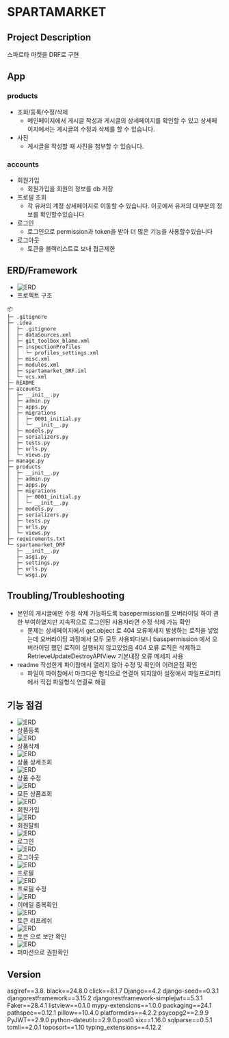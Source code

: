 # SPARTAMARKET

## Project Description
스파르타 마켓을 DRF로 구현

## App
### products
- 조회/등록/수정/삭제
    - 메인페이지에서 게시글 작성과 게시글의 상세페이지를 확인할 수 있고 상세페이지에서는 게시글의 수정과 삭제를 할 수 있습니다.
- 사진
    - 게시글을 작성할 때 사진을 첨부할 수 있습니다.
### accounts
- 회원가입
    - 회원가입을 회원의 정보를 db 저장
- 프로필 조회
    - 각 유저의 계정 상세페이지로 이동할 수 있습니다. 이곳에서 유저의 대부분의 정보를 확인할수있습니다
- 로그인
    - 로그인으로 permission과 token을 받아 더 많은 기능을 사용할수있습니다
- 로그아웃
  - 토큰을 블랙리스트로 보내 접근제한 

## ERD/Framework
- ![ERD](static/image/db.png)
- 프로젝트 구조
```
📦
├─ .gitignore
├─ .idea
│  ├─ .gitignore
│  ├─ dataSources.xml
│  ├─ git_toolbox_blame.xml
│  ├─ inspectionProfiles
│  │  └─ profiles_settings.xml
│  ├─ misc.xml
│  ├─ modules.xml
│  ├─ spartamarket_DRF.iml
│  └─ vcs.xml
├─ README
├─ accounts
│  ├─ __init__.py
│  ├─ admin.py
│  ├─ apps.py
│  ├─ migrations
│  │  ├─ 0001_initial.py
│  │  └─ __init__.py
│  ├─ models.py
│  ├─ serializers.py
│  ├─ tests.py
│  ├─ urls.py
│  └─ views.py
├─ manage.py
├─ products
│  ├─ __init__.py
│  ├─ admin.py
│  ├─ apps.py
│  ├─ migrations
│  │  ├─ 0001_initial.py
│  │  └─ __init__.py
│  ├─ models.py
│  ├─ serializers.py
│  ├─ tests.py
│  ├─ urls.py
│  └─ views.py
├─ requirements.txt
└─ spartamarket_DRF
   ├─ __init__.py
   ├─ asgi.py
   ├─ settings.py
   ├─ urls.py
   └─ wsgi.py
```


## Troubling/Troubleshooting
- 본인의 게시글에만 수정 삭제 가능하도록 basepermission를 오버라이딩 하여 권한 부여하였지만
지속적으로 로그인된 사용자라면 수정 삭제 가능 확인
    -  문제는 상세페이지에서 get.object 로 404 오류메세지 발생하는 로직을 넣었는데 오버라이딩
과정에서 모두 모두 사용되다보니 basspermission 에서 오버라이딩 했던 로직이 실행되지 않고있었음
404 오류 로직은 삭제하고 RetrieveUpdateDestroyAPIView 기본내장 오류 메세지 사용
- readme 작성한게 파이참에서 열리지 않아 수정 및 확인이 어려운점 확인
    -  파일이 파이참에서 마크다운 형식으로 연결이 되지않아 설정에서 파일프로퍼티에서 직접 파일형식 연결로 해결


## 기능 점검
- ![ERD](static/image/create.png)
- 상품등록
- ![ERD](static/image/delete.png)
- 상품삭제
- ![ERD](static/image/detail.png)
- 상품 상세조회
- ![ERD](static/image/put.png)
- 상품 수정
- ![ERD](static/image/get.png)
- 모든 상품조회
- ![ERD](static/image/signup.png)
- 회원가입
- ![ERD](static/image/accountdelete.png)
- 회원탈퇴
- ![ERD](static/image/login.png)
- 로그인
- ![ERD](static/image/logout.png)
- 로그아웃
- ![ERD](static/image/profile.png)
- 프로필
- ![ERD](static/image/edit.png)
- 프로필 수정
- ![ERD](static/image/email.png)
- 이메일 중복확인
- ![ERD](static/image/refresh.png)
- 토큰 리프레쉬
- ![ERD](static/image/token.png)
- 토큰 으로 보안 확인
- ![ERD](static/image/permission.png)
- 퍼미션으로 권한확인

## Version
asgiref==3.8.
black==24.8.0
click==8.1.7
Django==4.2
django-seed==0.3.1
djangorestframework==3.15.2
djangorestframework-simplejwt==5.3.1
Faker==28.4.1
listview==0.1.0
mypy-extensions==1.0.0
packaging==24.1
pathspec==0.12.1
pillow==10.4.0
platformdirs==4.2.2
psycopg2==2.9.9
PyJWT==2.9.0
python-dateutil==2.9.0.post0
six==1.16.0
sqlparse==0.5.1
tomli==2.0.1
toposort==1.10
typing_extensions==4.12.2
